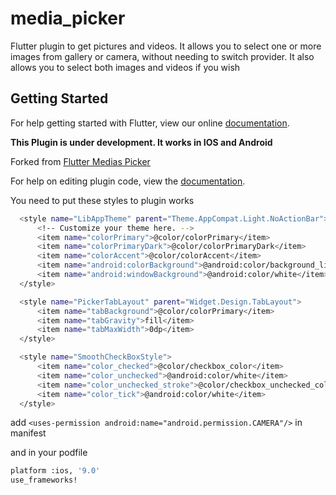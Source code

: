 # media_picker

Flutter plugin to get pictures and videos.
It allows you to select one or more images from gallery or camera, without needing to switch provider.
It also allows you to select both images and videos if you wish

## Getting Started

For help getting started with Flutter, view our online
[documentation](https://flutter.io/).

**This Plugin is under development. It works in IOS and Android**

Forked from [Flutter Medias Picker](https://github.com/lubritto/Flutter_Medias_Picker)

For help on editing plugin code, view the [documentation](https://flutter.io/platform-plugins/#edit-code).

You need to put these styles to plugin works

```sh
  <style name="LibAppTheme" parent="Theme.AppCompat.Light.NoActionBar">
      <!-- Customize your theme here. -->
      <item name="colorPrimary">@color/colorPrimary</item>
      <item name="colorPrimaryDark">@color/colorPrimaryDark</item>
      <item name="colorAccent">@color/colorAccent</item>
      <item name="android:colorBackground">@android:color/background_light</item>
      <item name="android:windowBackground">@android:color/white</item>
  </style>

  <style name="PickerTabLayout" parent="Widget.Design.TabLayout">
      <item name="tabBackground">@color/colorPrimary</item>
      <item name="tabGravity">fill</item>
      <item name="tabMaxWidth">0dp</item>
  </style>

  <style name="SmoothCheckBoxStyle">
      <item name="color_checked">@color/checkbox_color</item>
      <item name="color_unchecked">@android:color/white</item>
      <item name="color_unchecked_stroke">@color/checkbox_unchecked_color</item>
      <item name="color_tick">@android:color/white</item>
  </style>
```

add ```<uses-permission android:name="android.permission.CAMERA"/>``` in manifest

and in your podfile

```sh
platform :ios, '9.0'
use_frameworks!
```
